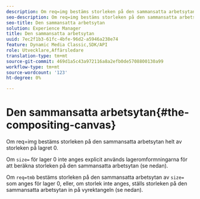 ```yaml
---
description: Om req=img bestäms storleken på den sammansatta arbetsytan helt av storleken på lagret 0.
seo-description: Om req=img bestäms storleken på den sammansatta arbetsytan helt av storleken på lagret 0.
seo-title: Den sammansatta arbetsytan
solution: Experience Manager
title: Den sammansatta arbetsytan
uuid: 7ec2f1b3-61fc-4bfe-96d2-a5946a238e74
feature: Dynamic Media Classic,SDK/API
role: Utvecklare,Affärsledare
translation-type: tm+mt
source-git-commit: 469d1a5c43a972116a8a2efb0de5708800130a99
workflow-type: tm+mt
source-wordcount: '123'
ht-degree: 0%

---
```



# Den sammansatta arbetsytan{#the-compositing-canvas}

Om req=img bestäms storleken på den sammansatta arbetsytan helt av storleken på lagret 0.

Om `size=` för lager 0 inte anges explicit används lageromformningarna för att beräkna storleken på den sammansatta arbetsytan (se nedan).

Om `req=tmb` bestäms storleken på den sammansatta arbetsytan av `size=` som anges för lager 0, eller, om storlek inte anges, ställs storleken på den sammansatta arbetsytan in på vyrektangeln (se nedan).
